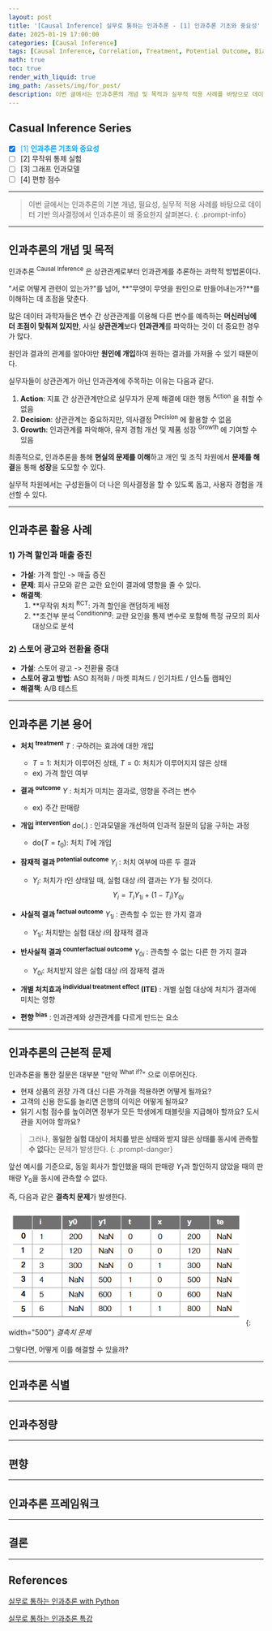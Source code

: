 ```yaml
---
layout: post
title: '[Causal Inference] 실무로 통하는 인과추론 - [1] 인과추론 기초와 중요성'
date: 2025-01-19 17:00:00
categories: [Causal Inference]
tags: [Causal Inference, Correlation, Treatment, Potential Outcome, Bias]
math: true
toc: true
render_with_liquid: true
img_path: /assets/img/for_post/
description: 이번 글에서는 인과추론의 개념 및 목적과 실무적 적용 사례를 바탕으로 데이터 기반 의사결정에서 인과추론이 왜 중요한지 살펴본다.
---
```


## Casual Inference Series

- [x] <span style="color: #07a8f7">[1] **인과추론 기초와 중요성**</span>
- [ ] [2] 무작위 통제 실험
- [ ] [3] 그래프 인과모델
- [ ] [4] 편향 점수

---

> 이번 글에서는 인과추론의 기본 개념, 필요성, 실무적 적용 사례를 바탕으로 데이터 기반 의사결정에서 인과추론이 왜 중요한지 살펴본다.
{: .prompt-info}

---
## 인과추론의 개념 및 목적

인과추론 <sup>Causal Inference</sup> 은 상관관계로부터 인과관계를 추론하는 과학적 방법론이다.

"서로 어떻게 관련이 있는가?"를 넘어, **"무엇이 무엇을 원인으로 만들어내는가?**를 이해하는 데 초점을 맞춘다.

많은 데이터 과학자들은 변수 간 상관관계를 이용해 다른 변수를 예측하는 **머신러닝에 더 초점이 맞춰져 있지만**, 사실 **상관관계**보다 **인과관계**를 파악하는 것이 더 중요한 경우가 많다.

원인과 결과의 관계를 알아야만 **원인에 개입**하여 원하는 결과를 가져올 수 있기 때문이다.

실무자들이 상관관계가 아닌 인과관계에 주목하는 이유는 다음과 같다.

1. **Action**: 지표 간 상관관계만으로 실무자가 문제 해결에 대한 행동 <sup>Action</sup> 을 취할 수 없음
2. **Decision**: 상관관계는 중요하지만, 의사결정 <sup>Decision</sup> 에 활용할 수 없음
3. **Growth**: 인과관계를 파악해야, 유저 경험 개선 및 제품 성장 <sup>Growth</sup> 에 기여할 수 있음

최종적으로, 인과추론을 통해 **현실의 문제를 이해**하고 개인 및 조직 차원에서 **문제를 해결**을 통해 **성장**을 도모할 수 있다.

실무적 차원에서는 구성원들이 더 나은 의사결정을 할 수 있도록 돕고, 사용자 경험을 개선할 수 있다.

---
## 인과추론 활용 사례 

### 1) 가격 할인과 매출 증진

- **가설**: 가격 할인 -> 매출 증진
- **문제**: 회사 규모와 같은 교란 요인이 결과에 영향을 줄 수 있다.
- **해결책**:
   1. **무작위 처치 <sup>RCT</sup>: 가격 할인을 랜덤하게 배정
   2. **조건부 분석 <sup>Conditioning</sup>: 교란 요인을 통제 변수로 포함해 특정 규모의 회사 대상으로 분석

### 2) 스토어 광고와 전환율 증대

- **가설**: 스토어 광고 -> 전환율 증대
- **스토어 광고 방법**: ASO 최적화 / 마켓 피쳐드 / 인기차트 / 인스톨 캠페인 
- **해결책**: A/B 테스트

---
## 인과추론 기본 용어

- **처치 <sup>treatment</sup>** $T$ : 구하려는 효과에 대한 개입
   - $T = 1$: 처치가 이루어진 상태, $T = 0$: 처치가 이루어지지 않은 상태
   - ex) 가격 할인 여부

- **결과 <sup>outcome</sup>** $Y$ : 처치가 미치는 결과로, 영향을 주려는 변수
   - ex) 주간 판매량

- **개입 <sup>intervention</sup>** $\text{do}(.)$ : 인과모델을 개선하여 인과적 질문의 답을 구하는 과정
   - $\text{do}(T = t_0)$: 처치 $T$에 개입

- **잠재적 결과 <sup>potential outcome</sup>** $Y_i$ : 처치 여부에 따른 두 결과
   - $Y_i$: 처치가 $t$인 상태일 때, 실험 대상 $i$의 결과는 $Y$가 될 것이다.
   $$ Y_i = T_iY_{1i} + (1-T_i)Y_{0i} $$

- **사실적 결과 <sup>factual outcome</sup>** $Y_{1i}$ : 관측할 수 있는 한 가지 결과
   - $Y_{1i}$: 처치받는 실험 대상 $i$의 잠재적 결과 

- **반사실적 결과 <sup>counterfactual outcome</sup>** $Y_{0i}$ : 관측할 수 없는 다른 한 가지 결과
   - $Y_{0i}$: 처치받지 않은 실험 대상 $i$의 잠재적 결과

- **개별 처치효과 <sup>individual treatment effect</sup> (ITE)** : 개별 실험 대상에 처치가 결과에 미치는 영향

- **편향 <sup>bias</sup>** : 인과관계와 상관관계를 다르게 만드는 요소

---
## 인과추론의 근본적 문제

인과추론을 통한 질문은 대부분 "만약 <sup>What if?</sup>" 으로 이루어진다.

- 현재 상품의 권장 가격 대신 다른 가격을 적용하면 어떻게 될까요?
- 고객의 신용 한도를 늘리면 은행의 이익은 어떻게 될까요?
- 읽기 시험 점수를 높이려면 정부가 모든 학생에게 태블릿을 지급해야 할까요? 도서관을 지어야 할까요?

> 그러나, **동일한 실험 대상이 처치를 받은 상태와 받지 않은 상태를 동시에 관측할 수 없다**는 문제가 발생한다.
{: .prompt-danger}

앞선 예시를 기준으로, 동일 회사가 할인했을 때의 판매량 $Y_1$과 할인하지 않았을 때의 판매량 $Y_0$을 동시에 관측할 수 없다.

즉, 다음과 같은 **결측치 문제**가 발생한다.

![image](assets/img/for_post/250119-1.PNG){: width="500"}
_결측치 문제_

그렇다면, 어떻게 이를 해결할 수 있을까?

---
## 인과추론 식별



---
## 인과추정량


---
## 편향


---
## 인과추론 프레임워크


---
## 결론



---
## References

[실무로 통하는 인과추론 with Python](https://product.kyobobook.co.kr/detail/S000212577153)

[실무로 통하는 인과추론 특강](https://youtube.com/playlist?list=PLKKkeayRo4PWuwIL0_C7n_QQQ_at6CpoE&si=ZMGPzCLr-T3EtVM9)